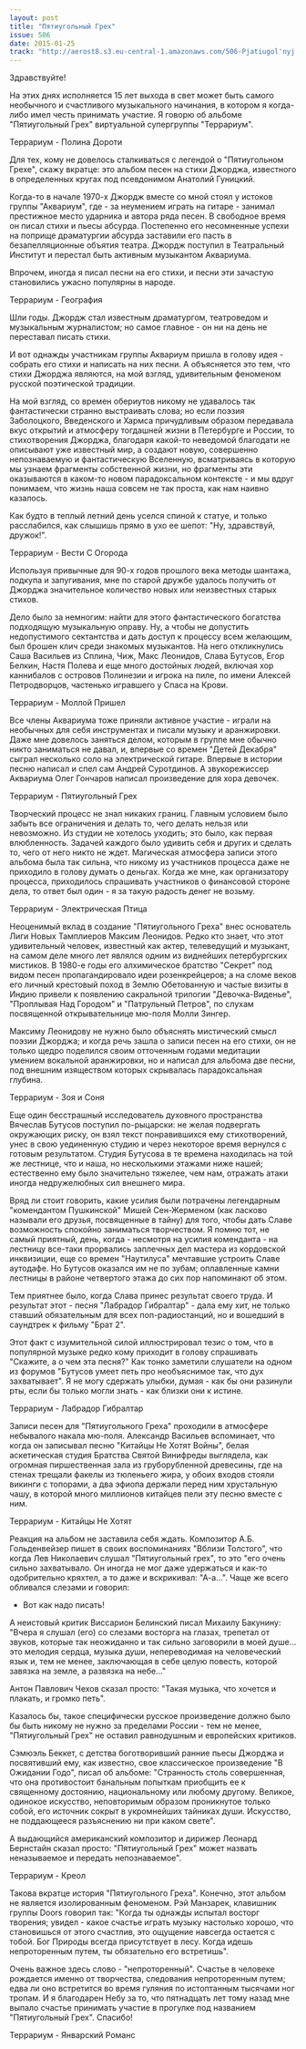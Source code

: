 ```yaml
---
layout: post
title: "Пятиугольный Грех"
issue: 506
date: 2015-01-25
track: "http://aerost8.s3.eu-central-1.amazonaws.com/506-Pjatiugol'nyj Greh.mp3"
---
```


Здравствуйте!

На этих днях исполняется 15 лет выхода в свет может быть самого необычного и счастливого музыкального начинания, в котором я когда-либо имел честь принимать участие. Я говорю об альбоме "Пятиугольный Грех" виртуальной супергруппы "Террариум".

Террариум - Полина Дороти

Для тех, кому не довелось сталкиваться с легендой о "Пятиугольном Грехе", скажу вкратце: это альбом песен на стихи Джорджа, известного в определенных кругах под псевдонимом Анатолий Гуницкий.

Когда-то в начале 1970-х Джордж вместе со мной стоял у истоков группы "Аквариум", где - за неумением играть на гитаре - занимал престижное место ударника и автора ряда песен. В свободное время он писал стихи и пьесы абсурда. Постепенно его несомненные успехи на поприще драматургии абсурда заставили его пасть в безапелляционные объятия театра. Джордж поступил в Театральный Институт и перестал быть активным музыкантом Аквариума.

Впрочем, иногда я писал песни на его стихи, и песни эти зачастую становились ужасно популярны в народе.

Террариум - География

Шли годы. Джордж стал известным драматургом, театроведом и музыкальным журналистом; но самое главное - он ни на день не переставал писать стихи.

И вот однажды участникам группы Аквариум пришла в голову идея - собрать его стихи и написать на них песни. А объясняется это тем, что стихи Джорджа являются, на мой взгляд, удивительным феноменом русской поэтической традиции.

На мой взгляд, со времен обериутов никому не удавалось так фантастически странно выстраивать слова; но если поэзия Заболоцкого, Введенского и Хармса причудливым образом передавала вкус открытий и атмосферу тогдашней жизни в Петербурге и России, то стихотворения Джорджа, благодаря какой-то неведомой благодати не описывают уже известный мир, а создают новую, совершенно непознаваемую и фантастическую Вселенную, всматриваясь в которую мы узнаем фрагменты собственной жизни, но фрагменты эти оказываются в каком-то новом парадоксальном контексте - и мы вдруг понимаем, что жизнь наша совсем не так проста, как нам наивно казалось.

Как будто в теплый летний день уселся спиной к статуе, и только расслабился, как слышишь прямо в ухо ее шепот: "Ну, здравствуй, дружок!".

Террариум - Вести С Огорода

Используя привычные для 90-х годов прошлого века методы шантажа, подкупа и запугивания, мне по старой дружбе удалось получить от Джорджа значительное количество новых или неизвестных старых стихов.

Дело было за немногим: найти для этого фантастического богатства подходящую музыкальную оправу. Ну, а чтобы не допустить недопустимого сектантства и дать доступ к процессу всем желающим, был брошен клич среди знакомых музыкантов. На него откликнулись Саша Васильев из Сплина, Чиж, Макс Леонидов, Слава Бутусов, Егор Белкин, Настя Полева и еще много достойных людей, включая хор каннибалов с островов Полинезии и игрока на пиле, по имени Алексей Петродворцов, частенько игравшего у Спаса на Крови.

Террариум - Моллой Пришел

Все члены Аквариума тоже приняли активное участие - играли на необычных для себя инструментах и писали музыку и аранжировки. Даже мне довелось заняться делом, которым в группе мне обычно никто заниматься не давал, и, впервые со времен "Детей Декабря" сыграл несколько соло на электрической гитаре. Впервые в истории песню написал и спел сам Андрей Суротдинов. А звукорежиссер Аквариума Олег Гончаров написал произведение для хора девочек.

Террариум - Пятиугольный Грех

Творческий процесс не знал никаких границ. Главным условием было забыть все ограничения и делать то, чего делать нельзя или невозможно. Из студии не хотелось уходить; это было, как первая влюбленность. Задачей каждого было удивить себя и других и сделать то, чего от него никто не ждет. Магическая атмосфера записи этого альбома была так сильна, что никому из участников процесса даже не приходило в голову думать о деньгах. Когда же мне, как организатору процесса, приходилось спрашивать участников о финансовой стороне дела, то ответ был один - я за такую радость денег не возьму.

Террариум - Электрическая Птица

Неоценимый вклад в создание "Пятиугольного Греха" внес основатель Лиги Новых Тамплиеров Максим Леонидов. Редко кто знает, что этот удивительный человек, известный как актер, телеведущий и музыкант, на самом деле много лет являлся одним из виднейших петербургских мистиков. В 1980-е годы его алхимическое братство "Секрет" под видом песен пропагандировало идеи розенкрейцеров; а на сломе веков его личный крестовый поход в Землю Обетованную и частые визиты в Индию привели к появлению сакральной трилогии "Девочка-Виденье", "Проплывая Над Городом" и "Патрульный Петров", по слухам посвященной открывательнице мю-поля Молли Зингер.

Максиму Леонидову не нужно было объяснять мистический смысл поэзии Джорджа; и когда речь зашла о записи песен на его стихи, он не только щедро поделился своим отточенным годами медитации умением вокальной аранжировки, но и написал для альбома две песни, под внешним изяществом которых скрывалась парадоксальная глубина.

Террариум - Зоя и Соня

Еще один бесстрашный исследователь духовного пространства Вячеслав Бутусов поступил по-рыцарски: не желая подвергать окружающих риску, он взял текст понравившихся ему стихотворений, унес в свою уединенную студию и через некоторое время вернулся с готовым результатом. Студия Бутусова в те времена находилась на той же лестнице, что и наша, но несколькими этажами ниже нашей; естественно ему было значительно тяжелее, чем нам, отражать атаки иногда недружелюбных сил внешнего мира.

Вряд ли стоит говорить, какие усилия были потрачены легендарным "комендантом Пушкинской" Мишей Сен-Жерменом (как ласково называли его друзья, посвященные в тайну) для того, чтобы дать Славе возможность спокойно заниматься творчеством. Я помню тот, не самый приятный, день, когда - несмотря на усилия коменданта - на лестницу все-таки прорвались заплечных дел мастера из кордовской инквизиции, еще со времен "Наутилуса" мечтавшие устроить Славе аутодафе. Но Бутусов оказался им не по зубам; оплавленные камни лестницы в районе четвертого этажа до сих пор напоминают об этом.

Тем приятнее было, когда Слава принес результат своего труда. И результат этот - песня "Лабрадор Гибралтар" - дала ему хит, не только ставший обязательным для всех поп-радиостанций, но и вошедший в саундтрек к фильму "Брат 2".

Этот факт с изумительной силой иллюстрировал тезис о том, что в популярной музыке редко кому приходит в голову спрашивать "Скажите, а о чем эта песня?" Как тонко заметили слушатели на одном из форумов "Бутусов умеет петь про необъяснимое так, что дух захватывает". Я не могу сдержать улыбки, думая - как бы они разинули рты, если бы только могли знать - как близки они к истине.

Террариум - Лабрадор Гибралтар

Записи песен для "Пятиугольного Греха" проходили в атмосфере небывалого накала мю-поля. Александр Васильев вспоминает, что когда он записывал песню "Китайцы Не Хотят Войны", белая аскетическая студия Братства Святой Винифреды выглядела, как огромная пиршественная зала из груборубленной древесины, где на стенах трещали факелы из тюленьего жира, у обоих входов стояли викинги с топорами, а два эфиопа держали перед ним хрустальную чашу, в которой много миллионов китайцев пели эту песню вместе с ним.

Террариум - Китайцы Не Хотят

Реакция на альбом не заставила себя ждать. Композитор А.Б. Гольденвейзер пишет в своих воспоминаниях "Вблизи Толстого", что когда Лев Николаевич слушал "Пятиугольный грех", то это "его очень сильно захватывало. Он иногда не мог даже удержаться и как-то одобрительно кряхтел, а то даже и вскрикивал: "А-а...". Чаще же всего обливался слезами и говорил:

- Вот как надо писать!

А неистовый критик Виссарион Белинский писал Михаилу Бакунину: "Вчера я слушал (его) со слезами восторга на глазах, трепетал от звуков, которые так неожиданно и так сильно заговорили в моей душе... это мелодия сердца, музыка души, непереводимая на человеческий язык и, тем не менее, заключающая в себе целую повесть, которой завязка на земле, а развязка на небе..."

Антон Павлович Чехов сказал просто: "Такая музыка, что хочется и плакать, и громко петь".

Казалось бы, такое специфически русское произведение должно было бы быть никому не нужно за пределами России - тем не менее, "Пятиугольный Грех" не оставил равнодушным и европейских критиков.

Сэмюэль Беккет, с детства боготворивший ранние пьесы Джорджа и посвятивший ему, как известно, свое классическое произведение "В Ожидании Годо", писал об альбоме: "Странность столь совершенная, что она противостоит банальным попыткам приобщить ее к священному достоянию, национальному или любому другому. Великое, одинокое искусство, неповторимым образом проникнутое только собой, его источник сокрыт в укромнейших тайниках души. Искусство, не поддающееся разъяснению ни при каком свете".

А выдающийся американский композитор и дирижер Леонард Бернстайн сказал просто: "Пятиугольный Грех" может назвать неназываемое и передать непознаваемое".

Террариум - Креол

Такова вкратце история "Пятиугольного Греха". Конечно, этот альбом не является изолированным феноменом. Рэй Манзарек, клавишник группы Doors говорил так: "Когда ты однажды испытал восторг творения; увидел - какое счастье играть музыку настолько хорошо, что становишься от этого счастлив, это ощущение навсегда остается с тобой. Бог Природы всегда присутствует в лесу. Когда идешь непроторенным путем, ты обязательно его встретишь".

Очень важное здесь слово - "непроторенный". Счастье в человеке рождается именно от творчества, следования непроторенным путем; едва ли оно встретится во время гуляния по истоптанным тысячами ног тропам. И я благодарен Небу за то, что пятнадцать лет тому назад мне выпало счастье принимать участие в прогулке под названием "Пятиугольный Грех". Спасибо!

Террариум - Январский Романс
